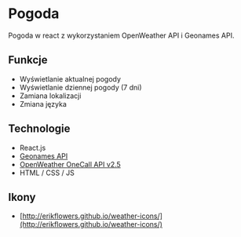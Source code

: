# Pogoda
Pogoda w react z wykorzystaniem OpenWeather API i Geonames API.

## Funkcje
* Wyświetlanie aktualnej pogody
* Wyświetlanie dziennej pogody (7 dni)
* Zamiana lokalizacji
* Zmiana języka

## Technologie
* React.js
* [Geonames API](https://www.geonames.org)
* [OpenWeather OneCall API v2.5](https://openweathermap.org/)
* HTML / CSS / JS

## Ikony
* [http://erikflowers.github.io/weather-icons/](http://erikflowers.github.io/weather-icons/)

